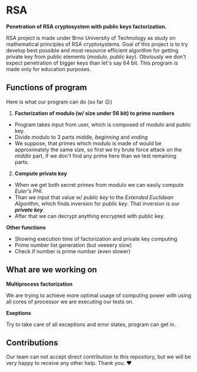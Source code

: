 # RSA
**Penetration of RSA cryptosystem with public keys factorization.**

RSA project is made under Brno University of Technology as study on mathematical principles of RSA cryptosystems. Goal of this project is to try develop best possible and most resource efficient algorithm for getting private key from public elements (*modulo, public key*). Obviously we don't expect penetration of bigger keys than let's say 64 bit. This program is made only for education purposes. 

## Functions of program

Here is what our program can do (so far 😉)

 1.  **Factorization of modulo (w/ size under 56 bit) to prime numbers**
 - Program takes input from user, which is composed of modulo and public key.  
 - Divide modulo to 3 parts *middle, beginning* and *ending*  
 - We    suppose, that primes which modulo is made of would be approximately    the same size, so first we try brute force attack on the *middle* part,    if we don't find any prime here than we test remaining parts.

 2.  **Compute private key** 
 - When we get both secret primes from modulo we can easily compute *Euler's PHI*.
 - Than we input that value w/ *public key* to the *Extended Euclidean Algorithm*, which finds inversion for *public key*. That inversion is our ***private key***.  
 - After that we can decrypt anything encrypted with public key.
 
 **Other functions**
 - Showing execution time of factorization and private key computing
 - Prime number list generation (but veeeery slow)
 - Check if number is prime number (even slower)

## What are we working on

**Multiprocess factorization**

We are trying to achieve more optimal usage of computing power with using all cores of processor we are executing our tests on.

**Exeptions**

Try to take care of all exceptions and error states, program can get in. 

## Contributions

Our team can not accept direct contribution to this repository, but we will be very happy to receive any other help. Thank you. ❤
